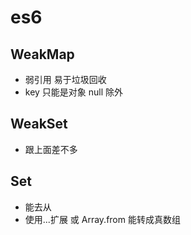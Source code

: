# es6

## WeakMap

- 弱引用 易于垃圾回收
- key 只能是对象 null 除外

## WeakSet

- 跟上面差不多

## Set

- 能去从
- 使用...扩展 或 Array.from 能转成真数组
